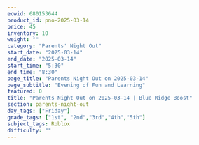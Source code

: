 ```yaml
---
ecwid: 680153644
product_id: pno-2025-03-14
price: 45
inventory: 10
weight: ""
category: "Parents' Night Out"
start_date: "2025-03-14"
end_date: "2025-03-14"
start_time: "5:30"
end_time: "8:30"
page_title: "Parents Night Out on 2025-03-14"
page_subtitle: "Evening of Fun and Learning"
featured: 0
title: "Parents Night Out on 2025-03-14 | Blue Ridge Boost"
section: parents-night-out
day_tags: ["Friday"]
grade_tags: ["1st", "2nd","3rd","4th","5th"]
subject_tags: Roblox
difficulty: ""
---
```


